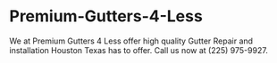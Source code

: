 # Premium-Gutters-4-Less
We at Premium Gutters 4 Less offer high quality Gutter Repair and installation Houston Texas has to offer. Call us now at (225) 975-9927.
